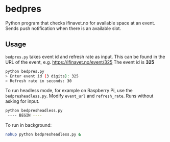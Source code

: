 # bedpres
Python program that checks ifinavet.no for available space at an event. Sends push notification when there is an available slot. 

## Usage

`bedpres.py` takes event id and refresh rate as input. This can be found in the URL of the event, e.g. https://ifinavet.no/event/325
The event id is **325**

```bash
python bedpres.py
> Enter event id (3 digits): 325
> Refresh rate in seconds: 30

```

To run headless mode, for example on Raspberry Pi, 
use the `bedpresheadless.py`. Modify `event_url` and `refresh_rate`. Runs without asking for input. 

```bash
python bedpresheadless.py
 ---- BEGIN ----
```

To run in background:
```bash
nohup python bedpresheadless.py & 
```
